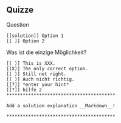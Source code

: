 ## Quizze

Question

    [[solution]] Option 1
    [[ ]] Option 2

Was ist die einzige Möglichkeit?

    
    [( )] This is XXX.
    [(X)] The only correct option.
    [( )] Still not right.
    [( )] Auch nicht richtig.
    [[?]] *enter your hint*
    [[?]] hilfe 2
    ****************************************

    Add a solution explanation __Markdown__!

    ****************************************
